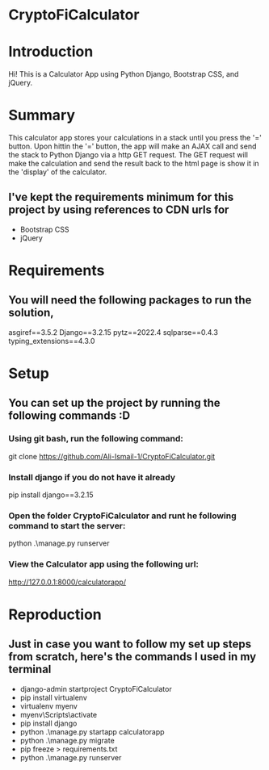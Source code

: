 # CryptoFiCalculator


# Introduction
Hi!
This is a Calculator App using Python Django, Bootstrap CSS, and jQuery. 

# Summary
This calculator app stores your calculations in a stack until you press the '=' button.
Upon hittin the '=' button, the app will make an AJAX call and send the stack to Python Django via a http GET request. 
The GET request will make the calculation and send the result back to the html page is show it in the 'display' of the calculator.

## I've kept the requirements minimum for this project by using references to CDN urls for 
 - Bootstrap CSS
 - jQuery

# Requirements

## You will need the following packages to run the solution, 
asgiref==3.5.2
Django==3.2.15
pytz==2022.4
sqlparse==0.4.3
typing_extensions==4.3.0


# Setup

## You can set up the project by running the following commands :D

### Using git bash, run the following command:
git clone https://github.com/Ali-Ismail-1/CryptoFiCalculator.git

### Install django if you do not have it already 
pip install django==3.2.15

### Open the folder CryptoFiCalculator and runt he following command to start the server:
python .\manage.py runserver

### View the Calculator app using the following url:
http://127.0.0.1:8000/calculatorapp/



# Reproduction

## Just in case you want to follow my set up steps from scratch, here's the commands I used in my terminal
- django-admin startproject CryptoFiCalculator
- pip install virtualenv
- virtualenv myenv
- myenv\Scripts\activate
- pip install django
- python .\manage.py startapp calculatorapp
- python .\manage.py migrate
- pip freeze > requirements.txt
- python .\manage.py runserver

